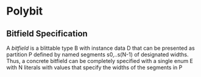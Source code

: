 # Polybit

## Bitfield Specification

A *bitfield* is a blittable type B with instance data D that can be presented as partition P defined
by named segments s0,..s(N-1) of designated widths. Thus, a concrete bitfield can be completely specified
with a single enum E with N literals with values that specify the widths of the segments in P

